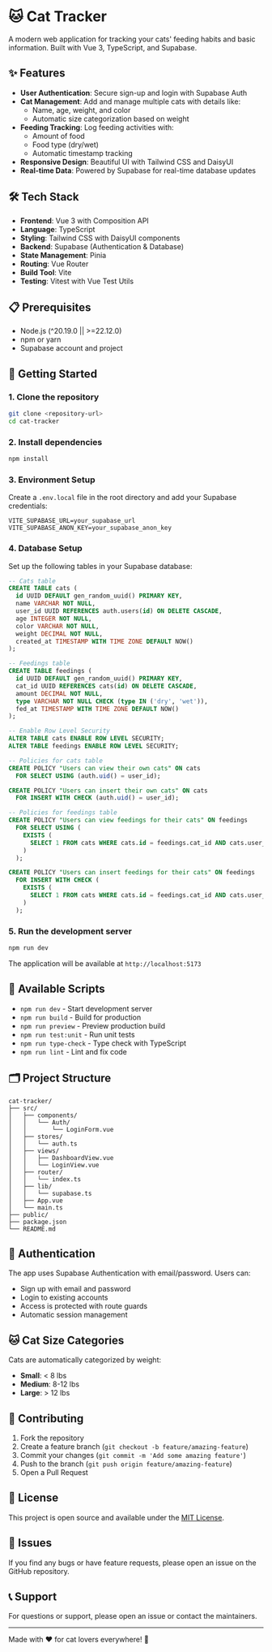 # 🐱 Cat Tracker

A modern web application for tracking your cats' feeding habits and basic information. Built with Vue 3, TypeScript, and Supabase.

## ✨ Features

- **User Authentication**: Secure sign-up and login with Supabase Auth
- **Cat Management**: Add and manage multiple cats with details like:
  - Name, age, weight, and color
  - Automatic size categorization based on weight
- **Feeding Tracking**: Log feeding activities with:
  - Amount of food
  - Food type (dry/wet)
  - Automatic timestamp tracking
- **Responsive Design**: Beautiful UI with Tailwind CSS and DaisyUI
- **Real-time Data**: Powered by Supabase for real-time database updates

## 🛠️ Tech Stack

- **Frontend**: Vue 3 with Composition API
- **Language**: TypeScript
- **Styling**: Tailwind CSS with DaisyUI components
- **Backend**: Supabase (Authentication & Database)
- **State Management**: Pinia
- **Routing**: Vue Router
- **Build Tool**: Vite
- **Testing**: Vitest with Vue Test Utils

## 📋 Prerequisites

- Node.js (^20.19.0 || >=22.12.0)
- npm or yarn
- Supabase account and project

## 🚀 Getting Started

### 1. Clone the repository

```bash
git clone <repository-url>
cd cat-tracker
```

### 2. Install dependencies

```bash
npm install
```

### 3. Environment Setup

Create a `.env.local` file in the root directory and add your Supabase credentials:

```env
VITE_SUPABASE_URL=your_supabase_url
VITE_SUPABASE_ANON_KEY=your_supabase_anon_key
```

### 4. Database Setup

Set up the following tables in your Supabase database:

```sql
-- Cats table
CREATE TABLE cats (
  id UUID DEFAULT gen_random_uuid() PRIMARY KEY,
  name VARCHAR NOT NULL,
  user_id UUID REFERENCES auth.users(id) ON DELETE CASCADE,
  age INTEGER NOT NULL,
  color VARCHAR NOT NULL,
  weight DECIMAL NOT NULL,
  created_at TIMESTAMP WITH TIME ZONE DEFAULT NOW()
);

-- Feedings table
CREATE TABLE feedings (
  id UUID DEFAULT gen_random_uuid() PRIMARY KEY,
  cat_id UUID REFERENCES cats(id) ON DELETE CASCADE,
  amount DECIMAL NOT NULL,
  type VARCHAR NOT NULL CHECK (type IN ('dry', 'wet')),
  fed_at TIMESTAMP WITH TIME ZONE DEFAULT NOW()
);

-- Enable Row Level Security
ALTER TABLE cats ENABLE ROW LEVEL SECURITY;
ALTER TABLE feedings ENABLE ROW LEVEL SECURITY;

-- Policies for cats table
CREATE POLICY "Users can view their own cats" ON cats
  FOR SELECT USING (auth.uid() = user_id);

CREATE POLICY "Users can insert their own cats" ON cats
  FOR INSERT WITH CHECK (auth.uid() = user_id);

-- Policies for feedings table
CREATE POLICY "Users can view feedings for their cats" ON feedings
  FOR SELECT USING (
    EXISTS (
      SELECT 1 FROM cats WHERE cats.id = feedings.cat_id AND cats.user_id = auth.uid()
    )
  );

CREATE POLICY "Users can insert feedings for their cats" ON feedings
  FOR INSERT WITH CHECK (
    EXISTS (
      SELECT 1 FROM cats WHERE cats.id = feedings.cat_id AND cats.user_id = auth.uid()
    )
  );
```

### 5. Run the development server

```bash
npm run dev
```

The application will be available at `http://localhost:5173`

## 📜 Available Scripts

- `npm run dev` - Start development server
- `npm run build` - Build for production
- `npm run preview` - Preview production build
- `npm run test:unit` - Run unit tests
- `npm run type-check` - Type check with TypeScript
- `npm run lint` - Lint and fix code

## 🗂️ Project Structure

```
cat-tracker/
├── src/
│   ├── components/
│   │   └── Auth/
│   │       └── LoginForm.vue
│   ├── stores/
│   │   └── auth.ts
│   ├── views/
│   │   ├── DashboardView.vue
│   │   └── LoginView.vue
│   ├── router/
│   │   └── index.ts
│   ├── lib/
│   │   └── supabase.ts
│   ├── App.vue
│   └── main.ts
├── public/
├── package.json
└── README.md
```

## 🔐 Authentication

The app uses Supabase Authentication with email/password. Users can:
- Sign up with email and password
- Login to existing accounts
- Access is protected with route guards
- Automatic session management

## 🐱 Cat Size Categories

Cats are automatically categorized by weight:
- **Small**: < 8 lbs
- **Medium**: 8-12 lbs  
- **Large**: > 12 lbs

## 🤝 Contributing

1. Fork the repository
2. Create a feature branch (`git checkout -b feature/amazing-feature`)
3. Commit your changes (`git commit -m 'Add some amazing feature'`)
4. Push to the branch (`git push origin feature/amazing-feature`)
5. Open a Pull Request

## 📝 License

This project is open source and available under the [MIT License](LICENSE).

## 🐛 Issues

If you find any bugs or have feature requests, please open an issue on the GitHub repository.

## 📞 Support

For questions or support, please open an issue or contact the maintainers.

---

Made with ❤️ for cat lovers everywhere! 🐾

